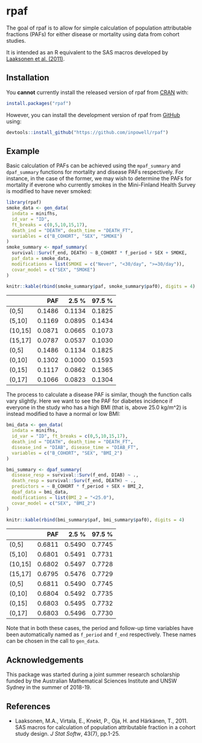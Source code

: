 
<!-- README.md is generated from README.Rmd. Please edit that file -->

# rpaf

The goal of rpaf is to allow for simple calculation of population
attributable fractions (PAFs) for either disease or mortality using data
from cohort studies.

It is intended as an R equivalent to the SAS macros developed by
[Laaksonen et al. (2011)](#references).

## Installation

You **cannot** currently install the released version of rpaf from
[CRAN](https://CRAN.R-project.org) with:

``` r
install.packages("rpaf")
```

However, you can install the development version of rpaf from
[GitHub](https://github.com/inpowell/rpaf) using:

``` r
devtools::install_github("https://github.com/inpowell/rpaf")
```

## Example

Basic calculation of PAFs can be achieved using the `mpaf_summary` and
`dpaf_summary` functions for mortality and disease PAFs respectively.
For instance, in the case of the former, we may wish to determine the
PAFs for mortality if everone who currently smokes in the Mini-Finland
Health Survey is modified to have never smoked:

``` r
library(rpaf)
smoke_data <- gen_data(
  indata = minifhs, 
  id_var = "ID",
  ft_breaks = c(0,5,10,15,17),
  death_ind = "DEATH", death_time = "DEATH_FT",
  variables = c("B_COHORT", "SEX", "SMOKE")
)
smoke_summary <- mpaf_summary(
  survival::Surv(f_end, DEATH) ~ B_COHORT * f_period + SEX + SMOKE,
  paf_data = smoke_data, 
  modifications = list(SMOKE = c("Never", "<30/day", ">=30/day")),
  covar_model = c("SEX", "SMOKE")
)

knitr::kable(rbind(smoke_summary$paf, smoke_summary$paf0), digits = 4)
```

|          |    PAF |  2.5 % | 97.5 % |
| -------- | -----: | -----: | -----: |
| (0,5\]   | 0.1486 | 0.1134 | 0.1825 |
| (5,10\]  | 0.1169 | 0.0895 | 0.1434 |
| (10,15\] | 0.0871 | 0.0665 | 0.1073 |
| (15,17\] | 0.0787 | 0.0537 | 0.1030 |
| (0,5\]   | 0.1486 | 0.1134 | 0.1825 |
| (0,10\]  | 0.1302 | 0.1000 | 0.1593 |
| (0,15\]  | 0.1117 | 0.0862 | 0.1365 |
| (0,17\]  | 0.1066 | 0.0823 | 0.1304 |

The process to calculate a disease PAF is similar, though the function
calls vary slightly. Here we want to see the PAF for diabetes incidence
if everyone in the study who has a high BMI (that is, above 25.0 kg/m^2)
is instead modified to have a normal or low BMI:

``` r
bmi_data <- gen_data(
  indata = minifhs,
  id_var = "ID", ft_breaks = c(0,5,10,15,17), 
  death_ind = "DEATH", death_time = "DEATH_FT",
  disease_ind = "DIAB", disease_time = "DIAB_FT", 
  variables = c("B_COHORT", "SEX", "BMI_2")
)

bmi_summary <- dpaf_summary(
  disease_resp = survival::Surv(f_end, DIAB) ~ .,
  death_resp = survival::Surv(f_end, DEATH) ~ .,
  predictors = ~ B_COHORT * f_period + SEX + BMI_2,
  dpaf_data = bmi_data,
  modifications = list(BMI_2 = "<25.0"), 
  covar_model = c("SEX", "BMI_2")
)

knitr::kable(rbind(bmi_summary$paf, bmi_summary$paf0), digits = 4)
```

|          |    PAF |  2.5 % | 97.5 % |
| -------- | -----: | -----: | -----: |
| (0,5\]   | 0.6811 | 0.5490 | 0.7745 |
| (5,10\]  | 0.6801 | 0.5491 | 0.7731 |
| (10,15\] | 0.6802 | 0.5497 | 0.7728 |
| (15,17\] | 0.6795 | 0.5476 | 0.7729 |
| (0,5\]   | 0.6811 | 0.5490 | 0.7745 |
| (0,10\]  | 0.6804 | 0.5492 | 0.7735 |
| (0,15\]  | 0.6803 | 0.5495 | 0.7732 |
| (0,17\]  | 0.6803 | 0.5496 | 0.7730 |

Note that in both these cases, the period and follow-up time variables
have been automatically named as `f_period` and `f_end` respectively.
These names can be chosen in the call to `gen_data`.

## Acknowledgements

This package was started during a joint summer research scholarship
funded by the Australian Mathematical Sciences Institute and UNSW Sydney
in the summer of 2018-19.

## References

  - Laaksonen, M.A., Virtala, E., Knekt, P., Oja, H. and Härkänen, T.,
    2011. SAS macros for calculation of population attributable fraction
    in a cohort study design. *J Stat Softw*, 43(7), pp.1-25.
